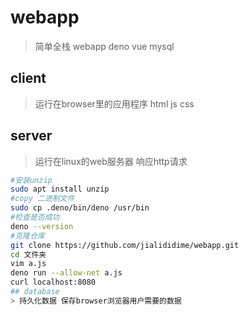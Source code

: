 # webapp
> 简单全栈 webapp deno vue mysql
## client
> 运行在browser里的应用程序 html js css

## server
> 运行在linux的web服务器
    响应http请求 
```sh
#安装unzip
sudo apt install unzip
#copy 二进制文件
sudo cp .deno/bin/deno /usr/bin
#检查是否成功
deno --version
#克隆仓库
git clone https://github.com/jialididime/webapp.git
cd 文件夹
vim a.js
deno run --allow-net a.js
curl localhost:8080
## database
> 持久化数据 保存browser浏览器用户需要的数据

